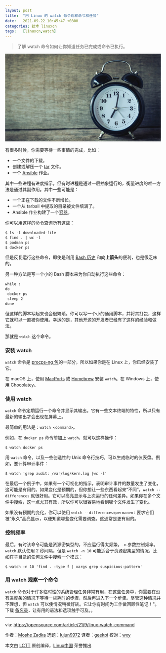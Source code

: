 ```yaml
---
layout: post
title:	"用 Linux 的 watch 命令观察命令和任务"
date:	2021-09-22 10:45:47 +0800 
categories:	技术 linuxcn 
tags:	[linuxcn,watch]
---
```




> 
> 了解 watch 命令如何让你知道任务已完成或命令已执行。
> 
> 
> 


![](/Asserts/Images/album/202109/22/104541ddfgzpvud5ga55sp.jpg "Clock, pen, and notepad on a desk")


有很多时候，你需要等待一些事情的完成，比如：


* 一个文件的下载。
* 创建或解压一个 [tar](https://opensource.com/article/17/7/how-unzip-targz-file) 文件。
* 一个 [Ansible](https://opensource.com/resources/what-ansible) 作业。


其中一些进程有进度指示，但有时进程是通过一层抽象运行的，衡量进度的唯一方法是通过其副作用。其中一些可能是：


* 一个正在下载的文件不断增长。
* 一个从 tarball 中提取的目录被文件填满了。
* Ansible 作业构建了一个[容器](https://opensource.com/resources/what-docker)。


你可以用这样的命令查询所有这些：



```
$ ls -l downloaded-file
$ find . | wc -l
$ podman ps
$ docker ps

```

但是反复运行这些命令，即使是利用 [Bash 历史](https://opensource.com/article/20/6/bash-history-control) 和**向上箭头**的便利，也是很乏味的。


另一种方法是写一个小的 Bash 脚本来为你自动执行这些命令：



```
while :
do
 docker ps
 sleep 2
done

```

但这样的脚本写起来也会很繁琐。你可以写一个小的通用脚本，并将其打包，这样它就可以一直被你使用。幸运的是，其他开源的开发者已经有了这样的经验和做法。


那就是 `watch` 这个命令。


### 安装 watch


`watch` 命令是 [procps-ng 包](https://opensource.com/article/21/8/linux-procps-ng)的一部分，所以如果你是在 Linux 上，你已经安装了它。


在 macOS 上，使用 [MacPorts](https://opensource.com/article/20/11/macports) 或 [Homebrew](https://opensource.com/article/20/6/homebrew-mac) 安装 `watch`。在 Windows 上，使用 [Chocolatey](https://opensource.com/article/20/3/chocolatey)。


### 使用 watch


`watch` 命令定期运行一个命令并显示其输出。它有一些文本终端的特性，所以只有最新的输出才会出现在屏幕上。


最简单的用法是：`watch <command>`。


例如，在 `docker ps` 命令前加上 `watch`，就可以这样操作：



```
$ watch docker ps

```

用 `watch` 命令，以及一些创造性的 Unix 命令行技巧，可以生成临时的仪表盘。例如，要计算审计事件：



```
$ watch 'grep audit: /var/log/kern.log |wc -l'

```

在最后一个例子中，如果有一个可视化的指示，表明审计事件的数量发生了变化，这可能是有用的。如果变化是预期的，但你想让一些东西看起来“不同”，`watch --differences` 就很好用。它可以高亮显示与上次运行的任何差异。如果你在多个文件中搜索，这一点尤其有效，所以你可以很容易地看到哪个文件发生了变化。


如果没有预期的变化，你可以使用 `watch --differences=permanent` 要求它们被“永久”高亮显示，以便知道哪些变化需要调查。这通常是更有用的。


### 控制频率


最后，有时该命令可能是资源密集型的，不应运行得太频繁。`-n` 参数控制频率。`watch` 默认使用 2 秒间隔，但是 `watch -n 10` 可能适合于资源密集型的情况，比如在子目录的任何文件中搜索一个模式：



```
$ watch -n 10 'find . -type f | xargs grep suspicious-pattern'

```

### 用 watch 观察一个命令


`watch` 命令对于许多临时性的系统管理任务非常有用，在这些任务中，你需要在没有进度条的情况下等待一些耗时的步骤，然后再进入下一个步骤。尽管这种情况并不理想，但 `watch` 可以使情况稍微好转。它让你有时间为工作做回顾性笔记！"。下载 [备忘录](https://opensource.com/downloads/watch-cheat-sheet)，让有用的语法和选项触手可及。。




---


via: <https://opensource.com/article/21/9/linux-watch-command>


作者：[Moshe Zadka](https://opensource.com/users/moshez) 选题：[lujun9972](https://github.com/lujun9972) 译者：[geekpi](https://github.com/geekpi) 校对：[wxy](https://github.com/wxy)


本文由 [LCTT](https://github.com/LCTT/TranslateProject) 原创编译，[Linux中国](https://linux.cn/) 荣誉推出
